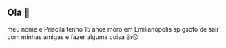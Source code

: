 ## Ola 👋
meu nome e Priscila tenho 15 anos moro em Emilianópolis sp gsoto de sair com minhas amigas e fazer alguma coisa 👍😗
